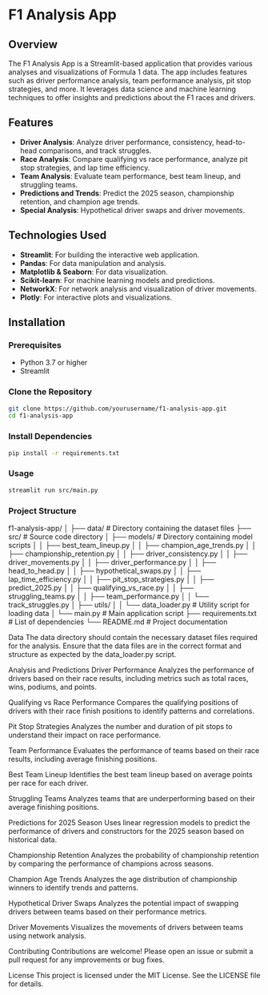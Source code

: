    # F1 Analysis App

   ## Overview
   The F1 Analysis App is a Streamlit-based application that provides various analyses and visualizations of Formula 1 data. The app includes features such as driver performance analysis, team performance analysis, pit stop strategies, and more. It leverages data science and machine learning techniques to offer insights and predictions about the F1 races and drivers.

   ## Features
   - **Driver Analysis**: Analyze driver performance, consistency, head-to-head comparisons, and track struggles.
   - **Race Analysis**: Compare qualifying vs race performance, analyze pit stop strategies, and lap time efficiency.
   - **Team Analysis**: Evaluate team performance, best team lineup, and struggling teams.
   - **Predictions and Trends**: Predict the 2025 season, championship retention, and champion age trends.
   - **Special Analysis**: Hypothetical driver swaps and driver movements.

   ## Technologies Used
   - **Streamlit**: For building the interactive web application.
   - **Pandas**: For data manipulation and analysis.
   - **Matplotlib & Seaborn**: For data visualization.
   - **Scikit-learn**: For machine learning models and predictions.
   - **NetworkX**: For network analysis and visualization of driver movements.
   - **Plotly**: For interactive plots and visualizations.

   ## Installation

   ### Prerequisites
   - Python 3.7 or higher
   - Streamlit

   ### Clone the Repository
   ```bash
   git clone https://github.com/yourusername/f1-analysis-app.git
   cd f1-analysis-app
   ```

   ### Install Dependencies
   ```bash
   pip install -r requirements.txt
   ```

   ### Usage
   ```bash
   streamlit run src/main.py
   ```

   ### Project Structure

   f1-analysis-app/
   │
   ├── data/                   # Directory containing the dataset files
   ├── src/                    # Source code directory
   │   ├── models/             # Directory containing model scripts
   │   │   ├── best_team_lineup.py
   │   │   ├── champion_age_trends.py
   │   │   ├── championship_retention.py
   │   │   ├── driver_consistency.py
   │   │   ├── driver_movements.py
   │   │   ├── driver_performance.py
   │   │   ├── head_to_head.py
   │   │   ├── hypothetical_swaps.py
   │   │   ├── lap_time_efficiency.py
   │   │   ├── pit_stop_strategies.py
   │   │   ├── predict_2025.py
   │   │   ├── qualifying_vs_race.py
   │   │   ├── struggling_teams.py
   │   │   ├── team_performance.py
   │   │   └── track_struggles.py
   │   ├── utils/
   │   │   └── data_loader.py  # Utility script for loading data
   │   └── main.py             # Main application script
   ├── requirements.txt        # List of dependencies
   └── README.md               # Project documentation


   Data
   The data directory should contain the necessary dataset files required for the analysis. Ensure that the data files are in the correct format and structure as expected by the data_loader.py script.

   Analysis and Predictions
   Driver Performance
   Analyzes the performance of drivers based on their race results, including metrics such as total races, wins, podiums, and points.

   Qualifying vs Race Performance
   Compares the qualifying positions of drivers with their race finish positions to identify patterns and correlations.

   Pit Stop Strategies
   Analyzes the number and duration of pit stops to understand their impact on race performance.

   Team Performance
   Evaluates the performance of teams based on their race results, including average finishing positions.

   Best Team Lineup
   Identifies the best team lineup based on average points per race for each driver.

   Struggling Teams
   Analyzes teams that are underperforming based on their average finishing positions.

   Predictions for 2025 Season
   Uses linear regression models to predict the performance of drivers and constructors for the 2025 season based on historical data.

   Championship Retention
   Analyzes the probability of championship retention by comparing the performance of champions across seasons.

   Champion Age Trends
   Analyzes the age distribution of championship winners to identify trends and patterns.

   Hypothetical Driver Swaps
   Analyzes the potential impact of swapping drivers between teams based on their performance metrics.

   Driver Movements
   Visualizes the movements of drivers between teams using network analysis.

   Contributing
   Contributions are welcome! Please open an issue or submit a pull request for any improvements or bug fixes.

   License
   This project is licensed under the MIT License. See the LICENSE file for details.